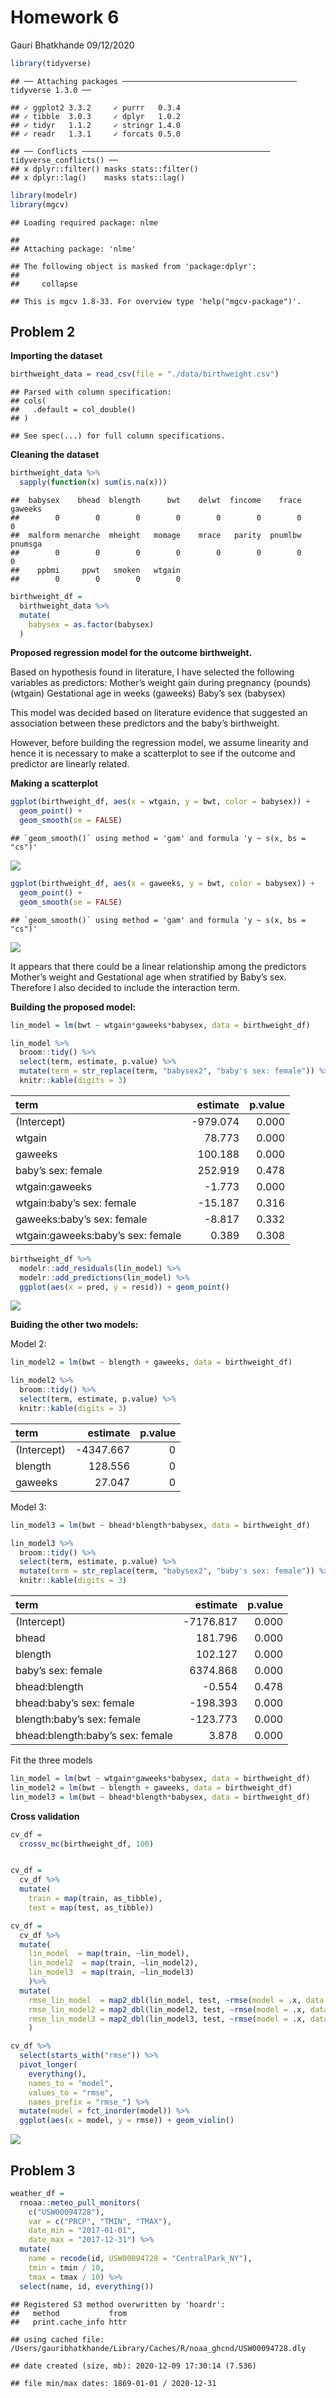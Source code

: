 Homework 6
================
Gauri Bhatkhande
09/12/2020

``` r
library(tidyverse)
```

    ## ── Attaching packages ─────────────────────────────────────── tidyverse 1.3.0 ──

    ## ✓ ggplot2 3.3.2     ✓ purrr   0.3.4
    ## ✓ tibble  3.0.3     ✓ dplyr   1.0.2
    ## ✓ tidyr   1.1.2     ✓ stringr 1.4.0
    ## ✓ readr   1.3.1     ✓ forcats 0.5.0

    ## ── Conflicts ────────────────────────────────────────── tidyverse_conflicts() ──
    ## x dplyr::filter() masks stats::filter()
    ## x dplyr::lag()    masks stats::lag()

``` r
library(modelr)
library(mgcv)
```

    ## Loading required package: nlme

    ## 
    ## Attaching package: 'nlme'

    ## The following object is masked from 'package:dplyr':
    ## 
    ##     collapse

    ## This is mgcv 1.8-33. For overview type 'help("mgcv-package")'.

## Problem 2

**Importing the dataset**

``` r
birthweight_data = read_csv(file = "./data/birthweight.csv")
```

    ## Parsed with column specification:
    ## cols(
    ##   .default = col_double()
    ## )

    ## See spec(...) for full column specifications.

**Cleaning the dataset**

``` r
birthweight_data %>%
  sapply(function(x) sum(is.na(x))) 
```

    ##  babysex    bhead  blength      bwt    delwt  fincome    frace  gaweeks 
    ##        0        0        0        0        0        0        0        0 
    ##  malform menarche  mheight   momage    mrace   parity  pnumlbw  pnumsga 
    ##        0        0        0        0        0        0        0        0 
    ##    ppbmi     ppwt   smoken   wtgain 
    ##        0        0        0        0

``` r
birthweight_df = 
  birthweight_data %>%
  mutate(
    babysex = as.factor(babysex) 
  )
```

**Proposed regression model for the outcome birthweight.**

Based on hypothesis found in literature, I have selected the following
variables as predictors: Mother’s weight gain during pregnancy (pounds)
(wtgain) Gestational age in weeks (gaweeks) Baby’s sex (babysex)

This model was decided based on literature evidence that suggested an
association between these predictors and the baby’s birthweight.

However, before building the regression model, we assume linearity and
hence it is necessary to make a scatterplot to see if the outcome and
predictor are linearly related.

**Making a scatterplot**

``` r
ggplot(birthweight_df, aes(x = wtgain, y = bwt, color = babysex)) + 
  geom_point() +
  geom_smooth(se = FALSE)
```

    ## `geom_smooth()` using method = 'gam' and formula 'y ~ s(x, bs = "cs")'

![](p8105_hw6_gb2685_files/figure-gfm/unnamed-chunk-4-1.png)<!-- -->

``` r
ggplot(birthweight_df, aes(x = gaweeks, y = bwt, color = babysex)) + 
  geom_point() +
  geom_smooth(se = FALSE)
```

    ## `geom_smooth()` using method = 'gam' and formula 'y ~ s(x, bs = "cs")'

![](p8105_hw6_gb2685_files/figure-gfm/unnamed-chunk-4-2.png)<!-- -->

It appears that there could be a linear relationship among the
predictors Mother’s weight and Gestational age when stratified by Baby’s
sex. Therefore I also decided to include the interaction term.

**Building the proposed model:**

``` r
lin_model = lm(bwt ~ wtgain*gaweeks*babysex, data = birthweight_df)

lin_model %>%
  broom::tidy() %>% 
  select(term, estimate, p.value) %>% 
  mutate(term = str_replace(term, "babysex2", "baby's sex: female")) %>% 
  knitr::kable(digits = 3)
```

| term                              |  estimate | p.value |
| :-------------------------------- | --------: | ------: |
| (Intercept)                       | \-979.074 |   0.000 |
| wtgain                            |    78.773 |   0.000 |
| gaweeks                           |   100.188 |   0.000 |
| baby’s sex: female                |   252.919 |   0.478 |
| wtgain:gaweeks                    |   \-1.773 |   0.000 |
| wtgain:baby’s sex: female         |  \-15.187 |   0.316 |
| gaweeks:baby’s sex: female        |   \-8.817 |   0.332 |
| wtgain:gaweeks:baby’s sex: female |     0.389 |   0.308 |

``` r
birthweight_df %>% 
  modelr::add_residuals(lin_model) %>% 
  modelr::add_predictions(lin_model) %>%
  ggplot(aes(x = pred, y = resid)) + geom_point()
```

![](p8105_hw6_gb2685_files/figure-gfm/unnamed-chunk-6-1.png)<!-- -->

**Buiding the other two models:**

Model 2:

``` r
lin_model2 = lm(bwt ~ blength + gaweeks, data = birthweight_df)

lin_model2 %>%
  broom::tidy() %>% 
  select(term, estimate, p.value) %>% 
  knitr::kable(digits = 3)
```

| term        |   estimate | p.value |
| :---------- | ---------: | ------: |
| (Intercept) | \-4347.667 |       0 |
| blength     |    128.556 |       0 |
| gaweeks     |     27.047 |       0 |

Model 3:

``` r
lin_model3 = lm(bwt ~ bhead*blength*babysex, data = birthweight_df)

lin_model3 %>%
  broom::tidy() %>% 
  select(term, estimate, p.value) %>% 
  mutate(term = str_replace(term, "babysex2", "baby's sex: female")) %>% 
  knitr::kable(digits = 3)
```

| term                             |   estimate | p.value |
| :------------------------------- | ---------: | ------: |
| (Intercept)                      | \-7176.817 |   0.000 |
| bhead                            |    181.796 |   0.000 |
| blength                          |    102.127 |   0.000 |
| baby’s sex: female               |   6374.868 |   0.000 |
| bhead:blength                    |    \-0.554 |   0.478 |
| bhead:baby’s sex: female         |  \-198.393 |   0.000 |
| blength:baby’s sex: female       |  \-123.773 |   0.000 |
| bhead:blength:baby’s sex: female |      3.878 |   0.000 |

Fit the three models

``` r
lin_model = lm(bwt ~ wtgain*gaweeks*babysex, data = birthweight_df)
lin_model2 = lm(bwt ~ blength + gaweeks, data = birthweight_df)
lin_model3 = lm(bwt ~ bhead*blength*babysex, data = birthweight_df)
```

**Cross validation**

``` r
cv_df = 
  crossv_mc(birthweight_df, 100) 


cv_df =
  cv_df %>% 
  mutate(
    train = map(train, as_tibble),
    test = map(test, as_tibble))
```

``` r
cv_df = 
  cv_df %>% 
  mutate(
    lin_model  = map(train, ~lin_model),
    lin_model2  = map(train, ~lin_model2),
    lin_model3  = map(train, ~lin_model3)
    )%>% 
  mutate(
    rmse_lin_model  = map2_dbl(lin_model, test, ~rmse(model = .x, data = .y)),
    rmse_lin_model2 = map2_dbl(lin_model2, test, ~rmse(model = .x, data = .y)),
    rmse_lin_model3 = map2_dbl(lin_model3, test, ~rmse(model = .x, data = .y))
    )

cv_df %>% 
  select(starts_with("rmse")) %>% 
  pivot_longer(
    everything(),
    names_to = "model", 
    values_to = "rmse",
    names_prefix = "rmse_") %>% 
  mutate(model = fct_inorder(model)) %>% 
  ggplot(aes(x = model, y = rmse)) + geom_violin()
```

![](p8105_hw6_gb2685_files/figure-gfm/unnamed-chunk-11-1.png)<!-- -->

## Problem 3

``` r
weather_df = 
  rnoaa::meteo_pull_monitors(
    c("USW00094728"),
    var = c("PRCP", "TMIN", "TMAX"), 
    date_min = "2017-01-01",
    date_max = "2017-12-31") %>%
  mutate(
    name = recode(id, USW00094728 = "CentralPark_NY"),
    tmin = tmin / 10,
    tmax = tmax / 10) %>%
  select(name, id, everything())
```

    ## Registered S3 method overwritten by 'hoardr':
    ##   method           from
    ##   print.cache_info httr

    ## using cached file: /Users/gauribhatkhande/Library/Caches/R/noaa_ghcnd/USW00094728.dly

    ## date created (size, mb): 2020-12-09 17:30:14 (7.536)

    ## file min/max dates: 1869-01-01 / 2020-12-31
